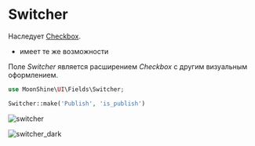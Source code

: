 # Switcher

Наследует [Checkbox](#/docs/{{version}}/fields/checkbox.md).

* имеет те же возможности

Поле *Switcher* является расширением *Checkbox* с другим визуальным оформлением.

```php
use MoonShine\UI\Fields\Switcher;

Switcher::make('Publish', 'is_publish')
```

![switcher](https://moonshine-laravel.com/screenshots/switcher.png)

![switcher_dark](https://moonshine-laravel.com/screenshots/switcher_dark.png)
